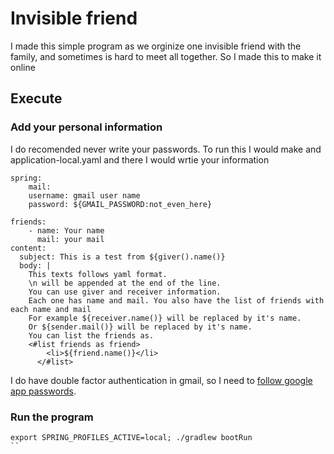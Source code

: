 # Invisible friend

I made this simple program as we orginize one invisible friend with the family, and sometimes is hard to meet all together. So I made this to make it online

## Execute

### Add your personal information

I do recomended never write your passwords. To run this I would make and application-local.yaml and there I would wrtie your information

```
spring:
    mail:
    username: gmail user name
    password: ${GMAIL_PASSWORD:not_even_here}

friends:
    - name: Your name
      mail: your mail
content:
  subject: This is a test from ${giver().name()}
  body: |
    This texts follows yaml format. 
    \n will be appended at the end of the line.
    You can use giver and receiver information. 
    Each one has name and mail. You also have the list of friends with each name and mail
    For example ${receiver.name()} will be replaced by it's name.
    Or ${sender.mail()} will be replaced by it's name.
    You can list the friends as.
    <#list friends as friend>
        <li>${friend.name()}</li>
      </#list>
```

I do have double factor authentication in gmail, so I need to [follow google app passwords](https://support.google.com/accounts/answer/185833?hl=en).

### Run the program

```
export SPRING_PROFILES_ACTIVE=local; ./gradlew bootRun
``
